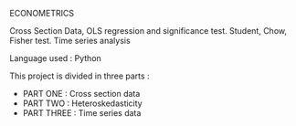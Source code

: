 ECONOMETRICS

Cross Section Data, OLS regression and significance test. Student, Chow, Fisher test. Time series analysis

Language used : Python

This project is divided in three parts : 
- PART ONE : Cross section data
- PART TWO : Heteroskedasticity
- PART THREE : Time series data
